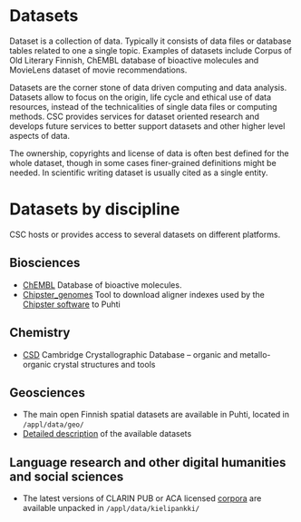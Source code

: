 # Datasets

Dataset is a collection of data. Typically it consists of data files or database tables related to one a single topic. Examples of datasets include Corpus of Old Literary Finnish, ChEMBL database of bioactive molecules and MovieLens dataset of movie recommendations.

Datasets are the corner stone of data driven computing and data analysis. Datasets allow to focus on the origin, life cycle and ethical use of data resources, instead of the technicalities of single data files or computing methods. CSC provides services for dataset oriented research and develops future services to better support datasets and other higher level aspects of data.

The ownership, copyrights and license of data is often best defined for the whole dataset, though in some cases finer-grained definitions might be needed. In scientific writing dataset is usually cited as a single entity. 

# Datasets by discipline

CSC hosts or provides access to several datasets on different platforms.

## Biosciences
* [ChEMBL](../apps/chembl.md) Database of bioactive molecules.
* [Chipster_genomes](../apps/chipster_genomes.md) Tool to download aligner indexes used by the [Chipster software](https://chipster.csc.fi/index.shtml) to Puhti
 
## Chemistry
* [CSD](../apps/csd.md) Cambridge Crystallographic Database – organic and metallo-organic crystal structures and tools

## Geosciences
* The main open Finnish spatial datasets are available in Puhti, located in `/appl/data/geo/` 
* [Detailed description](https://research.csc.fi/gis_data_in_csc_computing_env) of the available datasets

## Language research and other digital humanities and social sciences
* The latest versions of CLARIN PUB or ACA licensed [corpora](https://www.kielipankki.fi/corpora/) are available unpacked in `/appl/data/kielipankki/`
